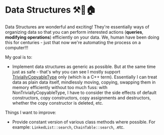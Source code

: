 # Data Structures ⚒️🧱🏠

Data Structures are wonderful and exciting! They're essentially ways of organizing data so that you can perform interested actions (**queries**, **modifying operations**) efficiently on your data. We, human have been doing this for centuries - just that now we're automating the process on a computer!!!

My goal is to:
* Implement data structures as generic as possible. But at the same time just as safe - that's why you can see I mostly support [TriviallyCopyableType](https://cplusplus.com/reference/type_traits/is_trivially_copyable/) only (which is a C++ term). Essentially I can treat data as plain data itself, mindlessly moving, copying, swapping them in memory efficiently without too much fuss: with NonTriviallyCopyableType, I have to consider the side effects of default constructors, copy constructors, copy assignments and destructors, whether the copy constructor is deleted, etc.

Things I want to improve:
* Provide constant version of various class methods where possible. For example: `LinkedList::search`, `ChainTable::search`, .etc.